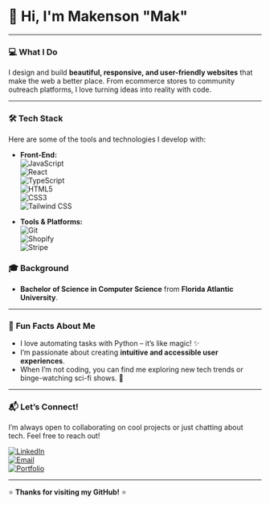 # 👋 Hi, I'm Makenson "Mak"  
  
---

### 💻 **What I Do**  
I design and build **beautiful, responsive, and user-friendly websites** that make the web a better place. From ecommerce stores to community outreach platforms, I love turning ideas into reality with code.  

---

### 🛠️ **Tech Stack**  
Here are some of the tools and technologies I develop with:  

- **Front-End:**  
  ![JavaScript](https://img.shields.io/badge/-JavaScript-F7DF1E?style=flat&logo=javascript&logoColor=black)  
  ![React](https://img.shields.io/badge/-React-61DAFB?style=flat&logo=react&logoColor=black)  
  ![TypeScript](https://img.shields.io/badge/-TypeScript-3178C6?style=flat&logo=typescript&logoColor=white)  
  ![HTML5](https://img.shields.io/badge/-HTML5-E34F26?style=flat&logo=html5&logoColor=white)  
  ![CSS3](https://img.shields.io/badge/-CSS3-1572B6?style=flat&logo=css3&logoColor=white)  
  ![Tailwind CSS](https://img.shields.io/badge/-Tailwind_CSS-06B6D4?style=flat&logo=tailwind-css&logoColor=white)  

- **Tools & Platforms:**  
  ![Git](https://img.shields.io/badge/-Git-F05032?style=flat&logo=git&logoColor=white)  
  ![Shopify](https://img.shields.io/badge/-Shopify-7AB55C?style=flat&logo=shopify&logoColor=white)  
  ![Stripe](https://img.shields.io/badge/-Stripe-008CDD?style=flat&logo=stripe&logoColor=white)  

### 🎓 **Background**  
- **Bachelor of Science in Computer Science** from **Florida Atlantic University**.    

---

### 🎨 **Fun Facts About Me**  
- I love automating tasks with Python – it’s like magic! ✨  
- I’m passionate about creating **intuitive and accessible user experiences**.  
- When I’m not coding, you can find me exploring new tech trends or binge-watching sci-fi shows. 🚀  

---

### 📬 **Let’s Connect!**  
I’m always open to collaborating on cool projects or just chatting about tech. Feel free to reach out!  

[![LinkedIn](https://img.shields.io/badge/-LinkedIn-0A66C2?style=flat&logo=linkedin&logoColor=white)](https://www.linkedin.com/in/makenson-noel/)  
[![Email](https://img.shields.io/badge/-Email-D14836?style=flat&logo=gmail&logoColor=white)](mailto:makensoninoel@gmail.com)  
[![Portfolio](https://img.shields.io/badge/-Portfolio-FF7139?style=flat&logo=firefox&logoColor=white)](https://www.makenson.com/)  

---

⭐ **Thanks for visiting my GitHub!** ⭐  
